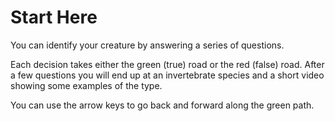 # Start Here

You can identify your creature by answering a series of questions.

Each decision takes either the green (true) road or the red (false) road. After a few questions you will end up at an invertebrate species and a short video showing some examples of the type.

You can use the arrow keys to go back and forward along the green path.
